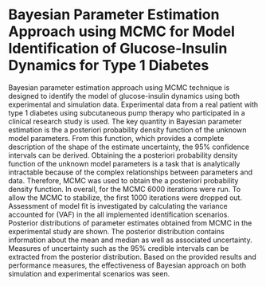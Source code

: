 # Bayesian Parameter Estimation Approach using MCMC for Model Identification of Glucose-Insulin Dynamics for Type 1 Diabetes

Bayesian parameter estimation approach using MCMC technique is designed to identify the model of glucose-insulin dynamics
using both experimental and simulation data. Experimental data from a real patient with type 1 diabetes using subcutaneous pump therapy who participated
in a clinical research study is used. The key quantity in Bayesian parameter estimation is the a posteriori probability density function of the
unknown model parameters. From this function, which provides a complete description of the shape of the estimate
uncertainty, the 95% confidence intervals can be derived. Obtaining the a posteriori probability density function of
the unknown model parameters is a task that is analytically intractable because of the complex relationships between
parameters and data. Therefore, MCMC was used to obtain the a posteriori probability density function. In overall,
for the MCMC 6000 iterations were run. To allow the MCMC to stabilize, the first 1000 iterations were dropped out. Assessment of model fit is investigated by calculating the variance accounted for (VAF) in the all implemented
identification scenarios. Posterior distributions of parameter estimates obtained from MCMC in the experimental study are shown. The posterior distribution contains information about the mean and median as well as associated uncertainty.
Measures of uncertainty such as the 95% credible intervals can be extracted from the posterior distribution. Based on the provided results and
performance measures, the effectiveness of Bayesian approach on both simulation and experimental scenarios was
seen.

